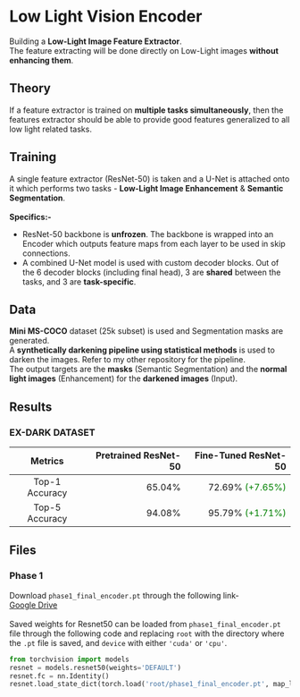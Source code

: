 # Low Light Vision Encoder
Building a **Low-Light Image Feature Extractor**.<br>
The feature extracting will be done directly on Low-Light images **without enhancing them**.

## Theory
If a feature extractor is trained on **multiple tasks simultaneously**, then the features extractor should be able to provide good features generalized to all low light related tasks.

## Training
A single feature extractor (ResNet-50) is taken and a U-Net is attached onto it which performs two tasks - **Low-Light Image Enhancement** & **Semantic Segmentation**.<br><br>
**Specifics:-**
- ResNet-50 backbone is **unfrozen**. The backbone is wrapped into an Encoder which outputs feature maps from each layer to be used in skip connections.
- A combined U-Net model is used with custom decoder blocks. Out of the 6 decoder blocks (including final head), 3 are **shared** between the tasks, and 3 are **task-specific**.

## Data
**Mini MS-COCO** dataset (25k subset) is used and Segmentation masks are generated.<br>A **synthetically darkening pipeline using statistical methods** is used to darken the images. Refer to my other repository for the pipeline.<br>The output targets are the **masks** (Semantic Segmentation) and the **normal light images** (Enhancement) for the **darkened images** (Input).

## Results
### EX-DARK DATASET
| Metrics | Pretrained ResNet-50 | Fine-Tuned ResNet-50 |
|:----:|-----:|-----:|
|Top-1 Accuracy|65.04%|72.69%<span style="color:green"> (+7.65%)</span>|
|Top-5 Accuracy|94.08%|95.79%<span style="color:green"> (+1.71%)</span>|

## Files
### Phase 1
Download `phase1_final_encoder.pt` through the following link-<br>
[Google Drive](https://drive.google.com/file/d/1zNgsu2sn964O54Keq_Op0Xsi3joelJUc/view?usp=drivesdk)
<br><br>
Saved weights for Resnet50 can be loaded from `phase1_final_encoder.pt` file through the following code and replacing `root` with the directory where the `.pt` file is saved, and `device` with either `'cuda'` or `'cpu'`.
```python
from torchvision import models
resnet = models.resnet50(weights='DEFAULT')
resnet.fc = nn.Identity()
resnet.load_state_dict(torch.load('root/phase1_final_encoder.pt', map_location = device, weights_only = False))
```
